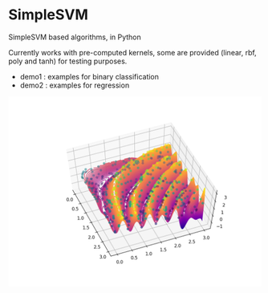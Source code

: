# SimpleSVM
SimpleSVM based algorithms, in Python

Currently works with pre-computed kernels, some are provided (linear, rbf, poly and tanh) for testing purposes.

* demo1 : examples for binary classification
* demo2 : examples for regression

![alt text](https://github.com/gloosli/SimpleSVM/blob/master/figs/reg.png)
